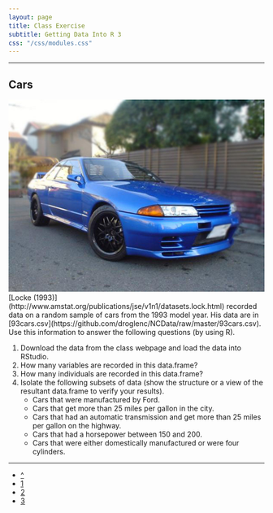 ```yaml
---
layout: page
title: Class Exercise
subtitle: Getting Data Into R 3
css: "/css/modules.css"
---
```


----

## Cars

<img src="../zimgs/cars93.jpg" alt="1993 Nissan Skyline" class="img-right">
[Locke (1993)](http://www.amstat.org/publications/jse/v1n1/datasets.lock.html) recorded data on a random sample of cars from the 1993 model year.  His data are in [93cars.csv](https://github.com/droglenc/NCData/raw/master/93cars.csv).  
Use this information to answer the following questions (by using R).

1. Download the data from the class webpage and load the data into RStudio.
1. How many variables are recorded in this data.frame?
1. How many individuals are recorded in this data.frame?
1. Isolate the following subsets of data (show the structure or a view of the resultant data.frame to verify your results).
    * Cars that were manufactured by Ford.
    * Cars that get more than 25 miles per gallon in the city.
    * Cars that had an automatic transmission and get more than 25 miles per gallon on the highway.
    * Cars that had a horsepower between 150 and 200.
    * Cars that were either domestically manufactured or were four cylinders.

----

<div class="text-center">
<ul class="pagination pagination-lg">
  <li><a href="index.html">^</a></li>
  <li><a href="CE1.html">1</a></li>
  <li><a href="CE2.html">2</a></li>
  <li class="active"><a href="#">3</a></li>
</ul>

